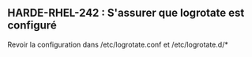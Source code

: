 ## HARDE-RHEL-242 : S'assurer que logrotate est configuré

Revoir la configuration dans /etc/logrotate.conf et /etc/logrotate.d/*

